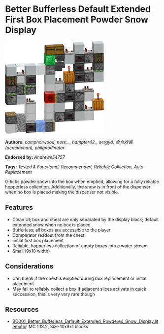 # Better Bufferless Default Extended First Box Placement Powder Snow Display
<img alt="Better_Bufferless_Default_Extended_Powdered_Snow_Display.png" src="images/Better_Bufferless_Default_Extended_Powdered_Snow_Display.png?raw=1" height="300px">

**Authors:** *camphorwood, ners__, hampter42_, sergyd, 金合欢酱(acaciachan), philgoodinator*

**Endorsed by:** *Andrews54757*

**Tags:** *Tested & Functional, Recommended, Reliable Collection, Auto Replacement*

0-ticks powder snow into the box when emptied, allowing for a fully reliable hopperless collection. Additionally, the snow is in front of the dispenser when no box is placed making the dispenser not visible.

## Features
- Clean UI; box and chest are only separated by the display block; default extended snow when no box is placed
- Bufferless; all boxes are accessible to the player
- Comparator readout from the chest
- Initial first box placement
- Reliable, hopperless collection of empty boxes into a water stream
- Small (9x10 width)

## Considerations
- Can break if the chest is emptied during box replacement or initial placement
- May fail to reliably collect a box if adjacent slices activate in quick succession, this is very very rare though

## Resources
- [BD001_Better_Bufferless_Default_Extended_Powdered_Snow_Display.litematic](attachments/BD001_Better_Bufferless_Default_Extended_Powdered_Snow_Display.litematic): MC 1.18.2, Size 10x9x1 blocks
